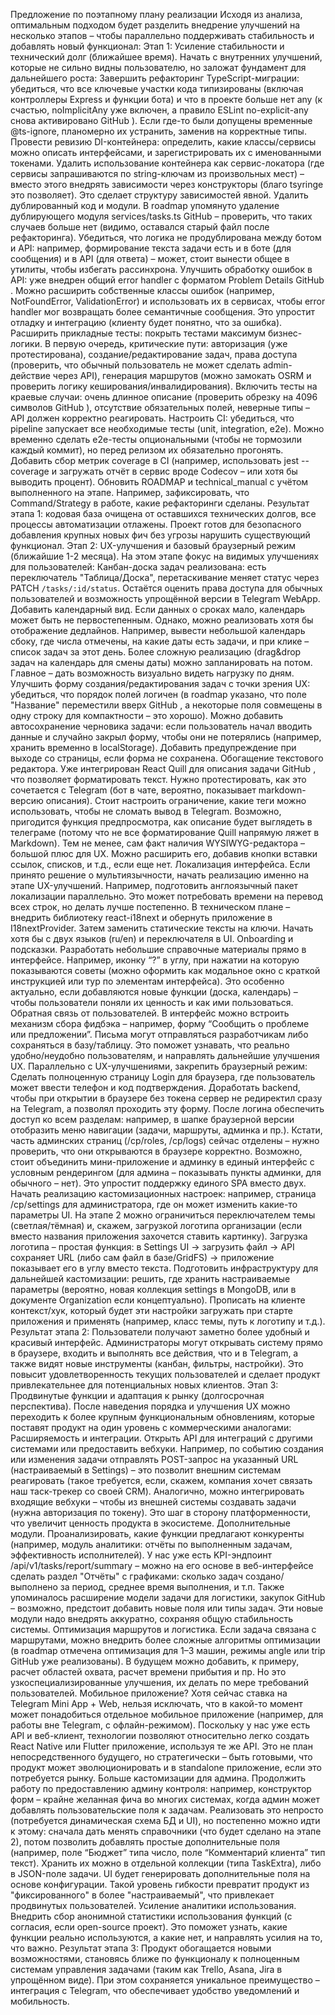 Предложение по поэтапному плану реализации
Исходя из анализа, оптимальным подходом будет разделить внедрение улучшений на несколько этапов – чтобы параллельно поддерживать стабильность и добавлять новый функционал:
Этап 1: Усиление стабильности и технический долг (ближайшее время). Начать с внутренних улучшений, которые не сильно видны пользователю, но заложат фундамент для дальнейшего роста:
Завершить рефакторинг TypeScript-миграции: убедиться, что все ключевые участки кода типизированы (включая контроллеры Express и функции бота) и что в проекте больше нет any (к счастью, noImplicitAny уже включен, а правило ESLint no-explicit-any снова активировано
GitHub
). Если где-то были допущены временные @ts-ignore, планомерно их устранить, заменив на корректные типы.
Провести ревизию DI-контейнера: определить, какие классы/сервисы можно описать интерфейсами, и зарегистрировать их с именованными токенами. Удалить использование контейнера как сервис-локатора (где сервисы запрашиваются по string-ключам из произвольных мест) – вместо этого внедрять зависимости через конструкторы (благо tsyringe это позволяет). Это сделает структуру зависимостей явной.
Удалить дублированный код и модули. В roadmap упомянуто удаление дублирующего модуля services/tasks.ts
GitHub
– проверить, что таких случаев больше нет (видимо, оставался старый файл после рефакторинга). Убедиться, что логика не продублирована между ботом и API: например, формирование текста задачи есть и в боте (для сообщения) и в API (для ответа) – может, стоит вынести общее в утилиты, чтобы избегать рассинхрона.
Улучшить обработку ошибок в API: уже внедрен общий error handler с форматом Problem Details
GitHub
. Можно расширить собственные классы ошибок (например, NotFoundError, ValidationError) и использовать их в сервисах, чтобы error handler мог возвращать более семантичные сообщения. Это упростит отладку и интеграцию (клиенту будет понятно, что за ошибка).
Расширить прикладные тесты: покрыть тестами максимум бизнес-логики. В первую очередь, критические пути: авторизация (уже протестирована), создание/редактирование задач, права доступа (проверить, что обычный пользователь не может сделать admin-действие через API), генерация маршрутов (можно замокать OSRM и проверить логику кеширования/инвалидирования). Включить тесты на краевые случаи: очень длинное описание (проверить обрезку на 4096 символов
GitHub
), отсутствие обязательных полей, неверные типы – API должен корректно реагировать.
Настроить CI: убедиться, что pipeline запускает все необходимые тесты (unit, integration, e2e). Можно временно сделать e2e-тесты опциональными (чтобы не тормозили каждый коммит), но перед релизом их обязательно прогонять. Добавить сбор метрик coverage в CI (например, использовать jest --coverage и загружать отчёт в сервис вроде Codecov – или хотя бы выводить процент).
Обновить ROADMAP и technical_manual с учётом выполненного на этапе. Например, зафиксировать, что Command/Strategy в работе, какие рефакторинги сделаны.
Результат этапа 1: кодовая база очищена от оставшихся технических долгов, все процессы автоматизации отлажены. Проект готов для безопасного добавления крупных новых фич без угрозы нарушить существующий функционал.
Этап 2: UX-улучшения и базовый браузерный режим (ближайшие 1-2 месяца). На этом этапе фокус на видимых улучшениях для пользователей:
Канбан-доска задач реализована: есть переключатель "Таблица/Доска", перетаскивание меняет статус через PATCH `/tasks/:id/status`. Остаётся оценить права доступа для обычных пользователей и возможность упрощённой версии в Telegram WebApp.
Добавить календарный вид. Если данных о сроках мало, календарь может быть не первостепенным. Однако, можно реализовать хотя бы отображение дедлайнов. Например, вывести небольшой календарь сбоку, где числа отмечены, на какие даты есть задачи, и при клике – список задач за этот день. Более сложную реализацию (drag&drop задач на календарь для смены даты) можно запланировать на потом. Главное – дать возможность визуально видеть нагрузку по дням.
Улучшить форму создания/редактирования задач с точки зрения UX: убедиться, что порядок полей логичен (в roadmap указано, что поле "Название" переместили вверх
GitHub
, а некоторые поля совмещены в одну строку для компактности – это хорошо). Можно добавить автосохранение черновика задачи: если пользователь начал вводить данные и случайно закрыл форму, чтобы они не потерялись (например, хранить временно в localStorage). Добавить предупреждение при выходе со страницы, если форма не сохранена.
Обогащение текстового редактора. Уже интегрирован React Quill для описания задачи
GitHub
, что позволяет форматировать текст. Нужно протестировать, как это сочетается с Telegram (бот в чате, вероятно, показывает markdown-версию описания). Стоит настроить ограничение, какие теги можно использовать, чтобы не сломать вывод в Telegram. Возможно, пригодится функция предпросмотра, как описание будет выглядеть в телеграме (потому что не все форматирование Quill напрямую ляжет в Markdown). Тем не менее, сам факт наличия WYSIWYG-редактора – большой плюс для UX. Можно расширить его, добавив кнопки вставки ссылок, списков, и т.д., если еще нет.
Локализация интерфейса. Если принято решение о мультиязычности, начать реализацию именно на этапе UX-улучшений. Например, подготовить англоязычный пакет локализации параллельно. Это может потребовать времени на перевод всех строк, но делать лучше постепенно. В техническом плане – внедрить библиотеку react-i18next и обернуть приложение в I18nextProvider. Затем заменить статические тексты на ключи. Начать хотя бы с двух языков (ru/en) и переключателя в UI.
Onboarding и подсказки. Разработать небольшие справочные материалы прямо в интерфейсе. Например, иконку “?” в углу, при нажатии на которую показываются советы (можно оформить как модальное окно с краткой инструкцией или тур по элементам интерфейса). Это особенно актуально, если добавляются новые функции (доска, календарь) – чтобы пользователи поняли их ценность и как ими пользоваться.
Обратная связь от пользователей. В интерфейс можно встроить механизм сбора фидбэка – например, форму “Сообщить о проблеме или предложении”. Письма могут отправляться разработчикам либо сохраняться в базу/таблицу. Это поможет узнавать, что реально удобно/неудобно пользователям, и направлять дальнейшие улучшения UX.
Параллельно с UX-улучшениями, закрепить браузерный режим:
Сделать полноценную страницу Login для браузера, где пользователь может ввести телефон и код подтверждения. Доработать backend, чтобы при открытии в браузере без токена сервер не редиректил сразу на Telegram, а позволял проходить эту форму.
После логина обеспечить доступ ко всем разделам: например, в шапке браузерной версии отобразить меню навигации (задачи, маршруты, админка и пр.). Кстати, часть админских страниц (/cp/roles, /cp/logs) сейчас отделены – нужно проверить, что они открываются в браузере корректно. Возможно, стоит объединить мини-приложение и админку в единый интерфейс с условным рендерингом (для админа – показывать пункты админки, для обычного – нет). Это упростит поддержку единого SPA вместо двух.
Начать реализацию кастомизационных настроек: например, страница /cp/settings для администратора, где он может изменить какие-то параметры UI. На этапе 2 можно ограничиться переключателем темы (светлая/тёмная) и, скажем, загрузкой логотипа организации (если вместо названия приложения захочется ставить картинку). Загрузка логотипа – простая функция: в Settings UI -> загрузить файл -> API сохраняет URL (либо сам файл в базе/GridFS) -> приложение показывает его в углу вместо текста.
Подготовить инфраструктуру для дальнейшей кастомизации: решить, где хранить настраиваемые параметры (вероятно, новая коллекция settings в MongoDB, или в документе Organization если концептуально). Прописать на клиенте контекст/хук, который будет эти настройки загружать при старте приложения и применять (например, класс темы, путь к логотипу и т.д.).
Результат этапа 2: Пользователи получают заметно более удобный и красивый интерфейс. Администраторы могут открывать систему прямо в браузере, входить и выполнять все действия, что и в Telegram, а также видят новые инструменты (канбан, фильтры, настройки). Это повысит удовлетворенность текущих пользователей и сделает продукт привлекательнее для потенциальных новых клиентов.
Этап 3: Продвинутые функции и адаптация к рынку (долгосрочная перспектива). После наведения порядка и улучшения UX можно переходить к более крупным функциональным обновлениям, которые поставят продукт на один уровень с коммерческими аналогами:
Расширяемость и интеграции. Открыть API для интеграций с другими системами или предоставить вебхуки. Например, по событию создания или изменения задачи отправлять POST-запрос на указанный URL (настраиваемый в Settings) – это позволит внешним системам реагировать (такое требуется, если, скажем, компания хочет связать наш таск-трекер со своей CRM). Аналогично, можно интегрировать входящие вебхуки – чтобы из внешней системы создавать задачи (нужна авторизация по токену). Это шаг в сторону платформенности, что увеличит ценность продукта в экосистеме.
Дополнительные модули. Проанализировать, какие функции предлагают конкуренты (например, модуль аналитики: отчёты по выполненным задачам, эффективность исполнителей). У нас уже есть KPI-эндпоинт /api/v1/tasks/report/summary – можно на его основе в веб-интерфейсе сделать раздел "Отчёты" с графиками: сколько задач создано/выполнено за период, среднее время выполнения, и т.п. Также упоминалось расширение модели задачи для логистики, закупок
GitHub
– возможно, предстоит добавить новые поля или типы задач. Эти новые модули надо внедрять аккуратно, сохраняя общую стабильность системы.
Оптимизация маршрутов и логистика. Если задача связана с маршрутами, можно внедрить более сложные алгоритмы оптимизации (в roadmap отмечена оптимизация для 1–3 машин, режимы angle или trip
GitHub
уже реализованы). В будущем можно добавить, к примеру, расчет областей охвата, расчет времени прибытия и пр. Но это узкоспециализированные улучшения, их делать по мере требований пользователей.
Мобильное приложение? Хотя сейчас ставка на Telegram Mini App + Web, нельзя исключать, что в какой-то момент может понадобиться отдельное мобильное приложение (например, для работы вне Telegram, с офлайн-режимом). Поскольку у нас уже есть API и веб-клиент, технологии позволяют относительно легко создать React Native или Flutter приложение, используя те же API. Это не план непосредственного будущего, но стратегически – быть готовыми, что продукт может эволюционировать и в standalone приложение, если это потребуется рынку.
Больше кастомизации для админа. Продолжить работу по предоставлению админу контроля: например, конструктор форм – крайне желанная фича во многих системах, когда админ может добавлять пользовательские поля к задачам. Реализовать это непросто (потребуется динамическая схема БД и UI), но постепенно можно идти к этому: сначала дать менять справочники (что будет сделано на этапе 2), потом позволить добавлять простые дополнительные поля (например, поле “Бюджет” типа число, поле “Комментарий клиента” тип текст). Хранить их можно в отдельной коллекции (типа TaskExtra), либо в JSON-поле задачи. UI будет генерировать дополнительные поля на основе конфигурации. Такой уровень гибкости превратит продукт из "фиксированного" в более "настраиваемый", что привлекает продвинутых пользователей.
Усиление аналитики использования. Внедрить сбор анонимной статистики использования функций (с согласия, если open-source проект). Это поможет узнать, какие функции реально используются, а какие нет, и направлять усилия на то, что важно.
Результат этапа 3: Продукт обогащается новыми возможностями, становясь ближе по функционалу к полноценным системам управления задачами (таким как Trello, Asana, Jira в упрощённом виде). При этом сохраняется уникальное преимущество – интеграция с Telegram, что обеспечивает удобство уведомлений и мобильность.
